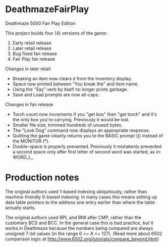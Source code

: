# DeathmazeFairPlay
Deathmaze 5000 Fair Play Edition

This project builds four (4) versions of the game:

1. Early retail release
2. Later retail release
3. Bug fixed fan release
4. Fair Play fan release

Changes in later retail
* Breaking an item now clears it from the inventory display.
* Space now printed between "You break the" and item name.
* Using the "Say" verb by itself no longer prints garbage.
* Save and Load prompts are now all-caps.

Changes in fan release
* Torch count now increments if you "get box" then "get torch" and it's the only box you're carrying. Previously it would be lost.
* Smaller file size, trimmed hundreds of unused bytes.
* The "Look Dog" command now displays an appropriate response.
* Quitting the game cleanly returns you to the BASIC prompt (]) instead of the MONITOR (*).
* Double-space is properly prevented. Previously it mistakenly prevented a second space only after first letter of second word was started, as in:  WORD_L_

# Production notes

The original authors used 1-based indexing ubiquitously, rather than machine-friendly 0-based indexing. In many cases this means setting up data table pointers to the address one entry earlier than where the table actually starts.

The original authors used BPL and BMI after CMP, rather than the customary BCS and BCC. In the general case this is bad practice, but it works in Deathmaze because the numbers being compared are always unsigned 7-bit values (in the range 0 <= A <= 127). (Read more about 6502 comparison logic at http://www.6502.org/tutorials/compare_beyond.html)
